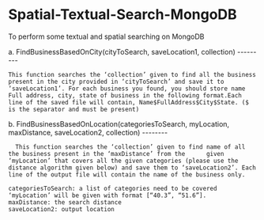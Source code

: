 # Spatial-Textual-Search-MongoDB

To perform some textual and spatial searching on MongoDB

a. FindBusinessBasedOnCity(cityToSearch, saveLocation1, collection) ---------

    This function searches the ‘collection’ given to find all the business present in the city provided in ‘cityToSearch’ and save it to ‘saveLocation1’. For each business you found, you should store name Full address, city, state of business in the following format.Each line of the saved file will contain, Name$FullAddress$City$State. ($ is the separator and must be present)


b. FindBusinessBasedOnLocation(categoriesToSearch, myLocation, maxDistance, saveLocation2, collection) --------

      This function searches the ‘collection’ given to find name of all the business present in the ‘maxDistance’ from the      given ‘myLocation’ that covers all the given categories (please use the distance algorithm given below) and save them to ‘saveLocation2’. Each line of the output file will contain the name of the business only.

    categoriesToSearch: a list of categories need to be covered
    ‘myLocation’ will be given with format [“40.3”, “51.6”].
    maxDistance: the search distance
    saveLocation2: output location
